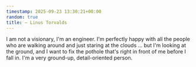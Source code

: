 ```yaml
---
timestamp: 2025-09-23 13:30:21+00:00
random: true
title: — Linus Torvalds
---
```


I am not a visionary, I'm an engineer. I'm perfectly happy with all the people who are walking around and just staring at the clouds ... but I'm looking at the ground, and I want to fix the pothole that's right in front of me before I fall in. I'm a very ground-up, detail-oriented person.